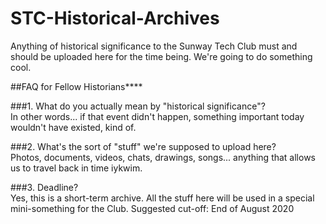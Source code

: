 # STC-Historical-Archives
Anything of historical significance to the Sunway Tech Club must and should be uploaded here for the time being. We're going to do something cool.

##FAQ for Fellow Historians****

###1. What do you actually mean by "historical significance"?<br/>
In other words... if that event didn't happen, something important today wouldn't have existed, kind of.

###2. What's the sort of "stuff" we're supposed to upload here? <br/>
Photos, documents, videos, chats, drawings, songs... anything that allows us to travel back in time iykwim.

###3. Deadline?<br/>
Yes, this is a short-term archive. All the stuff here will be used in a special mini-something for the Club.
Suggested cut-off: End of August 2020
